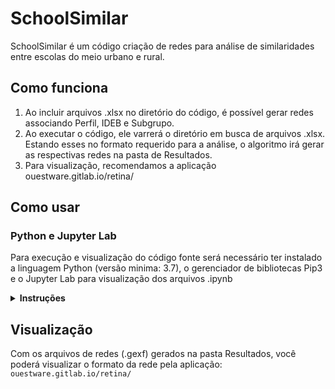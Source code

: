 # SchoolSimilar

SchoolSimilar é um código criação de redes para análise 
de similaridades entre escolas do meio urbano e rural.

## Como funciona

1. Ao incluir arquivos .xlsx no diretório do código, é possível gerar redes
   associando Perfil, IDEB e  Subgrupo.
2. Ao executar o código, ele varrerá o diretório em busca de arquivos .xlsx.
   Estando esses no formato requerido para a análise,
   o algoritmo irá gerar as respectivas redes na pasta de Resultados.
3. Para visualização, recomendamos a aplicação ouestware.gitlab.io/retina/ 

## Como usar

### Python e Jupyter Lab

Para execução e visualização do código fonte será necessário ter instalado a linguagem Python (versão minima: 3.7), o gerenciador 
de bibliotecas Pip3 e o Jupyter Lab para visualização dos arquivos .ipynb

<details><summary><b>Instruções</b></summary>

1. Instale uma versão recente do Python para seu sistema operacional:

    ```sh
    https://www.python.org/downloads/
    ```
2. Instale uma versão recente do Pip3 para seu sistema operacional:

    ```sh
    https://pypi.org/project/pip/
    ```
3. Instale uma versão recente do Jupyter-Lab para seu sistema operacional:

    ```sh
    https://jupyter.org/install
    ```
3. Com tudo instalado, utilize o terminal para rodar os seguintes comandos:

    ```sh
    pip3 install pandas
    ```
    e
    ```sh
    pip3 install networkx
    ```
    
Agora, com seus arquivos .xlsx na pasta do projeto, abra o arquivo networkbuilder.ipynb e execute todas as celulas.

</details>

## Visualização

Com os arquivos de redes (.gexf) gerados na pasta Resultados, 
você poderá visualizar o formato da rede pela aplicação:
    ```
    ouestware.gitlab.io/retina/
    ```
